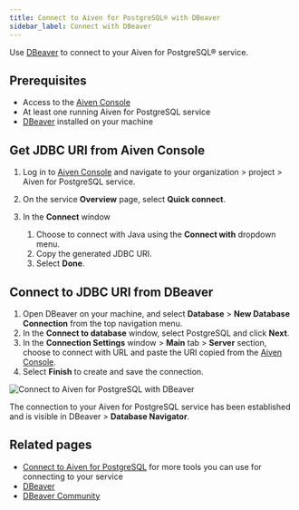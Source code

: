 ```yaml
---
title: Connect to Aiven for PostgreSQL® with DBeaver
sidebar_label: Connect with DBeaver
---
```


Use [DBeaver](https://dbeaver.com/) to connect to your Aiven for PostgreSQL® service.

## Prerequisites

- Access to the [Aiven Console](https://console.aiven.io/)
- At least one running Aiven for PostgreSQL service
- [DBeaver](https://dbeaver.io/download/) installed on your machine

## Get JDBC URI from Aiven Console

1. Log in to [Aiven Console](https://console.aiven.io/) and navigate to your organization
   \> project > Aiven for PostgreSQL service.
1. On the service **Overview** page, select **Quick connect**.
1. In the **Connect** window

   1. Choose to connect with Java using the **Connect with**
      dropdown menu.
   1. Copy the generated JDBC URI.
   1. Select **Done**.

## Connect to JDBC URI from DBeaver

1. Open DBeaver on your machine, and select **Database** > **New Database Connection**
   from the top navigation menu.
1. In the **Connect to database** window, select PostgreSQL and click **Next**.
1. In the **Connection Settings** window > **Main** tab > **Server** section,
   choose to connect with URL and paste the URI copied from the
   [Aiven Console](https://console.aiven.io/).
1. Select **Finish** to create and save the connection.

![Connect to Aiven for PostgreSQL with DBeaver](/images/products/postgresql/dbeaver-create-connection.png)

The connection to your Aiven for PostgreSQL service has been established and is visible in
DBeaver > **Database Navigator**.

## Related pages

- [Connect to Aiven for PostgreSQL](/docs/products/postgresql/howto/list-code-samples) for
more tools you can use for connecting to your service
- [DBeaver](https://dbeaver.com/)
- [DBeaver Community](https://dbeaver.io/)
